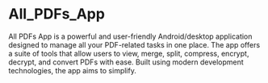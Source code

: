 # All_PDFs_App
All PDFs App is a powerful and user-friendly Android/desktop application designed to manage all your PDF-related tasks in one place. The app offers a suite of tools that allow users to view, merge, split, compress, encrypt, decrypt, and convert PDFs with ease. Built using modern development technologies, the app aims to simplify.
